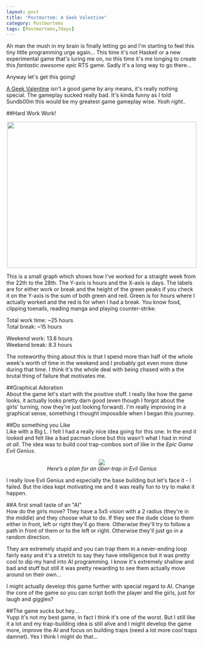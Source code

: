 ```yaml
---
layout: post
title: "Postmortem: A Geek Valentine"
category: Postmortems
tags: [Postmortems,7days]
---
```


Ah man the mush in my brain is finally letting go and I'm starting to feel this tiny little programming urge again... This time it's not Haskell or a new experimental game that's luring me on, no this time it's me longing to create this *fantastic awesome epic* RTS game. Sadly it's a long way to go there...

Anyway let's get this going!

[A Geek Valentine](/blog/a_geek_valentine) isn't a good game by any means, it's really nothing special. The gameplay sucked really bad. It's kinda funny as I told Sundb00m this would be my greatest game gameplay wise. *Yeah right..*

##Hard Work Work!   
<center><a href="/media/images/geek_workload.png"><img src="/media/images/geek_workload.png" height="386" width="500"></a></center>

This is a small graph which shows how I've worked for a straight week from the 22th to the 28th. The Y-axis is hours and the X-axis is days. The labels are for either work or break and the height of the green peaks if you check it on the Y-axis is the sum of both green and red. Green is for hours where I actually worked and the red is for when I had a break. You know food, clipping toenails, reading manga and playing counter-strike.

Total work time: ~25 hours   
Total break: ~15 hours

Weekend work: 13.8 hours   
Weekend break: 8.3 hours

The noteworthy thing about this is that I spend more than half of the whole week's worth of time in the weekend and I probably got even more done during that time. I think it's the whole deal with being chased with a the brutal thing of failure that motivates me.

##Graphical Adoration   
About the game let's start with the positive stuff. I really like how the game looks, it actually looks pretty darn good (even though I forgot about the girls' turning, now they're just looking forward). I'm really improving in a graphical sense, something I thought impossible when I began this journey.

##Do something you Like   
Like with a Big L. I felt I had a really nice idea going for this one. In the end it looked and felt like a bad pacman clone but this wasn't what I had in mind *at all*. The idea was to build cool trap-combos sort of like in the *Epic Game Evil Genius*.

<center>
    <img src='http://wiki.n1nj4.com/images/a/a3/Ubertrap1.jpg' /><br />
    <em>Here&#8217;s a plan for an über-trap in Evil Genius</em>
</center>

I really love Evil Genius and especially the base building but let's face it - I failed. But the idea kept motivating me and it was really fun to try to make it happen.

##A first small taste of an "AI"   
How do the girls move? They have a 5x5 vision with a 2 radius (they're in the middle) and they choose what to do. If they see the dude close to them either in front, left or right they'll go there. Otherwise they'll try to follow a path in front of them or to the left or right. Otherwise they'll just go in a random direction.

They are extremely stupid and you can trap them in a never-ending loop fairly easy and it's a stretch to say they have intelligence but it was pretty cool to dip my hand into AI programming. I know it's extremely shallow and bad and stuff but still it was pretty rewarding to see them actually move around on their own...

I might actually develop this game further with special regard to AI. Change the core of the game so you can script both the player and the girls, just for laugh and giggles?

##The game sucks but hey...   
Yupp it's not my best game, in fact I think it's one of the worst. But I still like it a lot and my trap-building idea is still alive and I might develop the game more, improve the AI and focus on building traps (need a lot more cool traps damnet). Yes I think I might do that...

